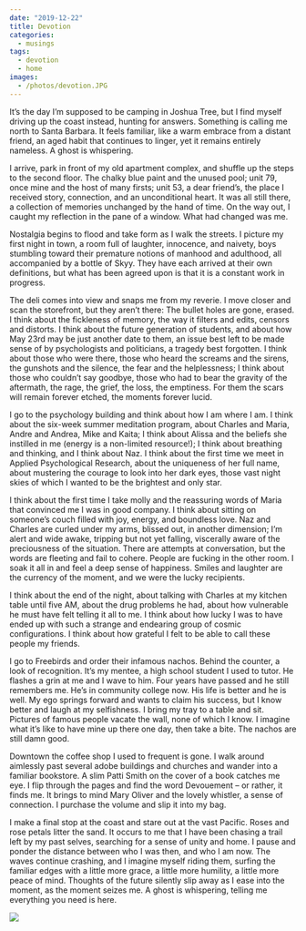 ```yaml
---
date: "2019-12-22"
title: Devotion
categories:
  - musings
tags:
  - devotion
  - home
images:
  - /photos/devotion.JPG
---
```

It’s the day I’m supposed to be camping in Joshua Tree, but I find myself driving up the coast instead, hunting for answers. Something is calling me north to Santa Barbara. It feels familiar, like a warm embrace from a distant friend, an aged habit that continues to linger, yet it remains entirely nameless. A ghost is whispering.

I arrive, park in front of my old apartment complex, and shuffle up the steps to the second floor. The chalky blue paint and the unused pool; unit 79, once mine and the host of many firsts; unit 53, a dear friend’s, the place I received story, connection, and an unconditional heart. It was all still there, a collection of memories unchanged by the hand of time. On the way out, I caught my reflection in the pane of a window. What had changed was me.

Nostalgia begins to flood and take form as I walk the streets. I picture my first night in town, a room full of laughter, innocence, and naivety, boys stumbling toward their premature notions of manhood and adulthood, all accompanied by a bottle of Skyy. They have each arrived at their own definitions, but what has been agreed upon is that it is a constant work in progress. 

The deli comes into view and snaps me from my reverie. I move closer and scan the storefront, but they aren’t there: The bullet holes are gone, erased. I think about the fickleness of memory, the way it filters and edits, censors and distorts. I think about the future generation of students, and about how May 23rd may be just another date to them, an issue best left to be made sense of by psychologists and politicians, a tragedy best forgotten. I think about those who were there, those who heard the screams and the sirens, the gunshots and the silence, the fear and the helplessness; I think about those who couldn’t say goodbye, those who had to bear the gravity of the aftermath, the rage, the grief, the loss, the emptiness. For them the scars will remain forever etched, the moments forever lucid.

I go to the psychology building and think about how I am where I am. I think about the six-week summer meditation program, about Charles and Maria, Andre and Andrea, Mike and Kaita; I think about Alissa and the beliefs she instilled in me (energy is a non-limited resource!); I think about breathing and thinking, and I think about Naz. I think about the first time we meet in Applied Psychological Research, about the uniqueness of her full name, about mustering the courage to look into her dark eyes, those vast night skies of which I wanted to be the brightest and only star. 

I think about the first time I take molly and the reassuring words of Maria that convinced me I was in good company. I think about sitting on someone’s couch filled with joy, energy, and boundless love. Naz and Charles are curled under my arms, blissed out, in another dimension; I’m alert and wide awake, tripping but not yet falling, viscerally aware of the preciousness of the situation. There are attempts at conversation, but the words are fleeting and fail to cohere. People are fucking in the other room. I soak it all in and feel a deep sense of happiness. Smiles and laughter are the currency of the moment, and we were the lucky recipients. 

I think about the end of the night, about talking with Charles at my kitchen table until five AM, about the drug problems he had, about how vulnerable he must have felt telling it all to me. I think about how lucky I was to have ended up with such a strange and endearing group of cosmic configurations. I think about how grateful I felt to be able to call these people my friends.

I go to Freebirds and order their infamous nachos. Behind the counter, a look of recognition. It’s my mentee, a high school student I used to tutor. He flashes a grin at me and I wave to him. Four years have passed and he still remembers me. He’s in community college now. His life is better and he is well. My ego springs forward and wants to claim his success, but I know better and laugh at my selfishness. I bring my tray to a table and sit. Pictures of famous people vacate the wall, none of which I know. I imagine what it’s like to have mine up there one day, then take a bite. The nachos are still damn good.

Downtown the coffee shop I used to frequent is gone. I walk around aimlessly past several adobe buildings and churches and wander into a familiar bookstore. A slim Patti Smith on the cover of a book catches me eye. I flip through the pages and find the word Devouement – or rather, it finds me. It brings to mind Mary Oliver and the lovely whistler, a sense of connection. I purchase the volume and slip it into my bag.

I make a final stop at the coast and stare out at the vast Pacific. Roses and rose petals litter the sand. It occurs to me that I have been chasing a trail left by my past selves, searching for a sense of unity and home. I pause and ponder the distance between who I was then, and who I am now. The waves continue crashing, and I imagine myself riding them, surfing the familiar edges with a little more grace, a little more humility, a little more peace of mind. Thoughts of the future silently slip away as I ease into the moment, as the moment seizes me. A ghost is whispering, telling me everything you need is here.

![](/photos/devotion.JPG)